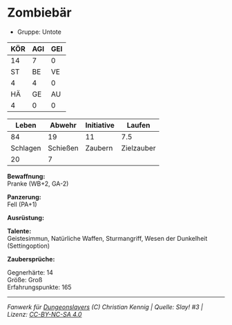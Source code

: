 # Zombiebär  
- Gruppe: Untote  

| KÖR | AGI | GEI |  
| --- | --- | --- |  
| 14  | 7   | 0   |
| ST  | BE  | VE  |  
| 4   | 4   | 0   |
| HÄ  | GE  | AU  |  
| 4   | 0   | 0   |


| Leben    | Abwehr   | Initiative | Laufen     |
| -------- | -------- | ---------- | ---------- |
| 84       | 19       | 11         | 7.5        |
| Schlagen | Schießen | Zaubern    | Zielzauber |
| 20       | 7        |            |            |

**Bewaffnung:**  
Pranke (WB+2, GA-2)

**Panzerung:**  
Fell (PA+1)

**Ausrüstung:**  


**Talente:**  
Geistesimmun, Natürliche Waffen, Sturmangriff, Wesen der Dunkelheit (Settingoption)

**Zaubersprüche:**  


Gegnerhärte: 14  
Größe: Groß  
Erfahrungspunkte: 165  



___
*Fanwerk für [Dungeonslayers](https://www.dungeonslayers.net/) (C) Christian Kennig | Quelle: Slay! #3 | Lizenz: [CC-BY-NC-SA 4.0](https://creativecommons.org/licenses/by-nc-sa/4.0/deed.de)*